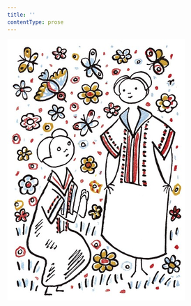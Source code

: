 ```yaml
---
title: ''
contentType: prose
---
```


<section>

![povidani_o_pejskovi_a_kocicce_028](./resources/povidani_o_pejskovi_a_kocicce_028.jpg)

</section>
